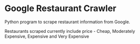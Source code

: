 # Google Restaurant Crawler

Python program to scrape restaurant information from Google. 

Restaurants scraped currently include price - Cheap, Moderately Expensive, Expensive and Very Expensive
